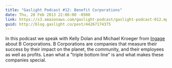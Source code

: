 ```yaml
---
title: "Gaslight Podcast #12: Benefit Corporations"
date: Thu, 28 Feb 2013 22:06:00 -0500
link: https://s3.amazonaws.com/gaslight-podcast/gaslight-podcast-012.mp3
guid: http://blog.gaslight.co/post/44267174375
---
```


In this podcast we speak with Kelly Dolan and Michael Kroeger from <a
href="http://ingagepartners.com/">Ingage</a> about B Corporations. B
Corporations are companies that measure their success by their impact on the
planet, the community, and their employees as well as profits. Lean what a
"triple bottom line" is and what makes these companies special.
